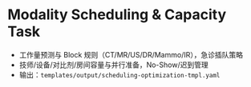 # Modality Scheduling & Capacity Task

- 工作量预测与 Block 规则（CT/MR/US/DR/Mammo/IR），急诊插队策略
- 技师/设备/对比剂/房间容量与并行准备，No-Show/迟到管理
- 输出：`templates/output/scheduling-optimization-tmpl.yaml`
